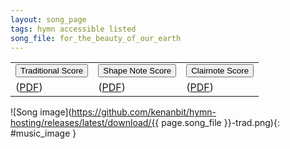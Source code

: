 ```yaml
---
layout: song_page
tags: hymn accessible listed
song_file: for_the_beauty_of_our_earth
---
```


<table id="score-variants">
<tr>
<td>
<button id="traditional" onclick="changeImage('trad');">Traditional Score</button>
</td><td>
<button id="shapenote" onclick="changeImage('shapenote');">Shape Note Score</button>
</td><td>
<button id="clairnote" onclick="changeImage('clairnote');">Clairnote Score</button>
</td>
</tr>
<tr>
<td>
(<a href="https://github.com/kenanbit/hymn-hosting/releases/latest/download/{{ page.song_file }}-trad.pdf">PDF</a>)
</td><td>
(<a href="https://github.com/kenanbit/hymn-hosting/releases/latest/download/{{ page.song_file }}-shapenote.pdf">PDF</a>)
</td><td>
(<a href="https://github.com/kenanbit/hymn-hosting/releases/latest/download/{{ page.song_file }}-clairnote.pdf">PDF</a>)
</td>
</tr>
</table>

![Song image](https://github.com/kenanbit/hymn-hosting/releases/latest/download/{{ page.song_file }}-trad.png){: #music_image }
